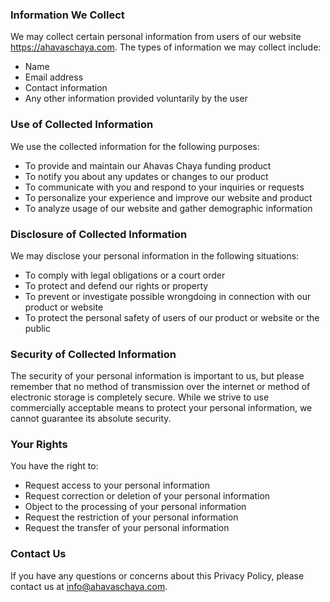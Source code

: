 ### Information We Collect

We may collect certain personal information from users of our website https://ahavaschaya.com. The types of information we may collect include:

- Name
- Email address
- Contact information
- Any other information provided voluntarily by the user

### Use of Collected Information

We use the collected information for the following purposes:

- To provide and maintain our Ahavas Chaya funding product
- To notify you about any updates or changes to our product
- To communicate with you and respond to your inquiries or requests
- To personalize your experience and improve our website and product
- To analyze usage of our website and gather demographic information

### Disclosure of Collected Information

We may disclose your personal information in the following situations:

- To comply with legal obligations or a court order
- To protect and defend our rights or property
- To prevent or investigate possible wrongdoing in connection with our product or website
- To protect the personal safety of users of our product or website or the public

### Security of Collected Information

The security of your personal information is important to us, but please remember that no method of transmission over the internet or method of electronic storage is completely secure. While we strive to use commercially acceptable means to protect your personal information, we cannot guarantee its absolute security.

### Your Rights

You have the right to:

- Request access to your personal information
- Request correction or deletion of your personal information
- Object to the processing of your personal information
- Request the restriction of your personal information
- Request the transfer of your personal information

### Contact Us

If you have any questions or concerns about this Privacy Policy, please contact us at info@ahavaschaya.com.